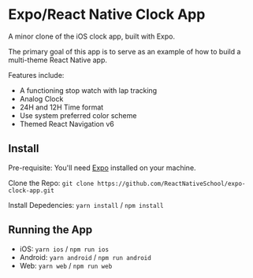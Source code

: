 # Expo/React Native Clock App

A minor clone of the iOS clock app, built with Expo.

The primary goal of this app is to serve as an example of how to build a multi-theme React Native app.

Features include:

- A functioning stop watch with lap tracking
- Analog Clock 
- 24H and 12H Time format
- Use system preferred color scheme
- Themed React Navigation v6

## Install

Pre-requisite: You'll need [Expo](https://expo.dev/) installed on your machine.

Clone the Repo: `git clone https://github.com/ReactNativeSchool/expo-clock-app.git`

Install Depedencies: `yarn install` / `npm install`

## Running the App

- iOS: `yarn ios` / `npm run ios`
- Android: `yarn android` / `npm run android`
- Web: `yarn web` / `npm run web`
